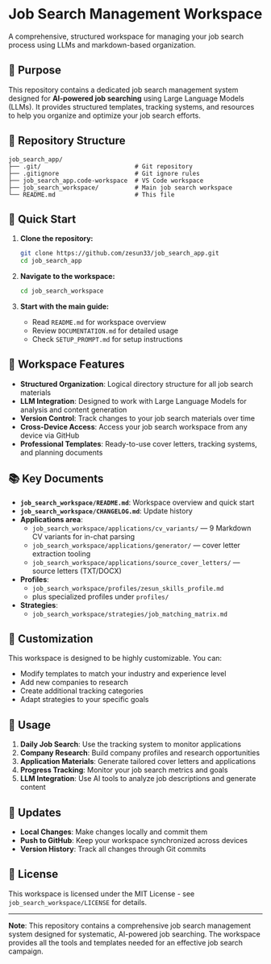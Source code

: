 # Job Search Management Workspace

A comprehensive, structured workspace for managing your job search process using LLMs and markdown-based organization.

## 🎯 **Purpose**

This repository contains a dedicated job search management system designed for **AI-powered job searching** using Large Language Models (LLMs). It provides structured templates, tracking systems, and resources to help you organize and optimize your job search efforts.

## 📁 **Repository Structure**

```
job_search_app/
├── .git/                          # Git repository
├── .gitignore                     # Git ignore rules
├── job_search_app.code-workspace  # VS Code workspace
├── job_search_workspace/          # Main job search workspace
└── README.md                      # This file
```

## 🚀 **Quick Start**

1. **Clone the repository:**
   ```bash
   git clone https://github.com/zesun33/job_search_app.git
   cd job_search_app
   ```

2. **Navigate to the workspace:**
   ```bash
   cd job_search_workspace
   ```

3. **Start with the main guide:**
   - Read `README.md` for workspace overview
   - Review `DOCUMENTATION.md` for detailed usage
   - Check `SETUP_PROMPT.md` for setup instructions

## 🔧 **Workspace Features**

- **Structured Organization**: Logical directory structure for all job search materials
- **LLM Integration**: Designed to work with Large Language Models for analysis and content generation
- **Version Control**: Track changes to your job search materials over time
- **Cross-Device Access**: Access your job search workspace from any device via GitHub
- **Professional Templates**: Ready-to-use cover letters, tracking systems, and planning documents

## 📚 **Key Documents**

- **`job_search_workspace/README.md`**: Workspace overview and quick start
- **`job_search_workspace/CHANGELOG.md`**: Update history
- **Applications area**:
  - `job_search_workspace/applications/cv_variants/` — 9 Markdown CV variants for in-chat parsing
  - `job_search_workspace/applications/generator/` — cover letter extraction tooling
  - `job_search_workspace/applications/source_cover_letters/` — source letters (TXT/DOCX)
- **Profiles**:
  - `job_search_workspace/profiles/zesun_skills_profile.md`
  - plus specialized profiles under `profiles/`
- **Strategies**:
  - `job_search_workspace/strategies/job_matching_matrix.md`

## 🎨 **Customization**

This workspace is designed to be highly customizable. You can:
- Modify templates to match your industry and experience level
- Add new companies to research
- Create additional tracking categories
- Adapt strategies to your specific goals

## 📖 **Usage**

1. **Daily Job Search**: Use the tracking system to monitor applications
2. **Company Research**: Build company profiles and research opportunities
3. **Application Materials**: Generate tailored cover letters and applications
4. **Progress Tracking**: Monitor your job search metrics and goals
5. **LLM Integration**: Use AI tools to analyze job descriptions and generate content

## 🔄 **Updates**

- **Local Changes**: Make changes locally and commit them
- **Push to GitHub**: Keep your workspace synchronized across devices
- **Version History**: Track all changes through Git commits

## 📝 **License**

This workspace is licensed under the MIT License - see `job_search_workspace/LICENSE` for details.

---

**Note**: This repository contains a comprehensive job search management system designed for systematic, AI-powered job searching. The workspace provides all the tools and templates needed for an effective job search campaign.
